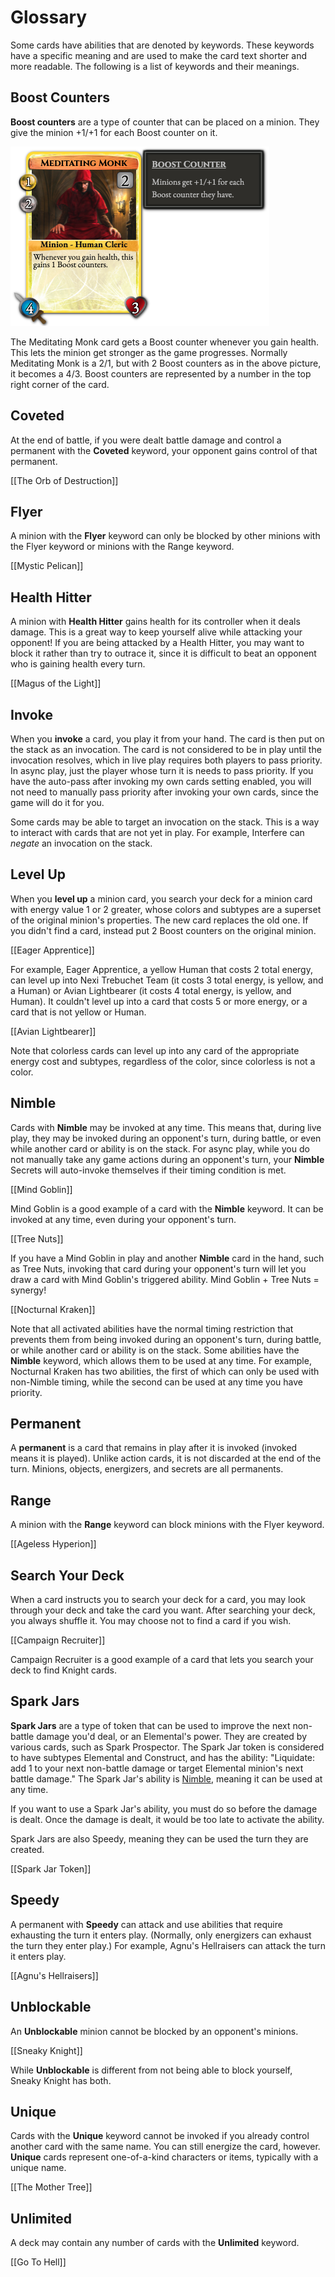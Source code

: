 # Glossary

Some cards have abilities that are denoted by keywords. These keywords have a specific meaning and are used to make the card text shorter and more readable. The following is a list of keywords and their meanings.

## Boost Counters

**Boost counters** are a type of counter that can be placed on a minion. They give the minion +1/+1 for each Boost counter on it.

![Meditating Monk with 2 Boost counters](/wiki-assets/cards/meditating_monk_boost_counters.png)

The Meditating Monk card gets a Boost counter whenever you gain health. This lets the minion get stronger as the game progresses. Normally Meditating Monk is a 2/1, but with 2 Boost counters as in the above picture, it becomes a 4/3. Boost counters are represented by a number in the top right corner of the card.

## Coveted

At the end of battle, if you were dealt battle damage and control a permanent with the **Coveted** keyword, your opponent gains control of that permanent.

[[The Orb of Destruction]]

## Flyer

A minion with the **Flyer** keyword can only be blocked by other minions with the Flyer keyword or minions with the Range keyword.

[[Mystic Pelican]]

## Health Hitter

A minion with **Health Hitter** gains health for its controller when it deals damage. This is a great way to keep yourself alive while attacking your opponent! If you are being attacked by a Health Hitter, you may want to block it rather than try to outrace it, since it is difficult to beat an opponent who is gaining health every turn.

[[Magus of the Light]]

## Invoke

When you **invoke** a card, you play it from your hand. The card is then put on the stack as an invocation. The card is not considered to be in play until the invocation resolves, which in live play requires both players to pass priority. In async play, just the player whose turn it is needs to pass priority. If you have the auto-pass after invoking my own cards setting enabled, you will not need to manually pass priority after invoking your own cards, since the game will do it for you.

Some cards may be able to target an invocation on the stack. This is a way to interact with cards that are not yet in play. For example, Interfere can _negate_ an invocation on the stack.

## Level Up

When you **level up** a minion card, you search your deck for a minion card with energy value 1 or 2 greater, whose colors and subtypes are a superset of the original minion's properties. The new card replaces the old one. If you didn't find a card, instead put 2 Boost counters on the original minion.

[[Eager Apprentice]]

For example, Eager Apprentice, a yellow Human that costs 2 total energy, can level up into Nexi Trebuchet Team (it costs 3 total energy, is yellow, and a Human) or Avian Lightbearer (it costs 4 total energy, is yellow, and Human). It couldn't level up into a card that costs 5 or more energy, or a card that is not yellow or Human.

[[Avian Lightbearer]]

Note that colorless cards can level up into any card of the appropriate energy cost and subtypes, regardless of the color, since colorless is not a color.

## Nimble

Cards with **Nimble** may be invoked at any time. This means that, during live play, they may be invoked during an opponent's turn, during battle, or even while another card or ability is on the stack. For async play, while you do not manually take any game actions during an opponent's turn, your **Nimble** Secrets will auto-invoke themselves if their timing condition is met.

[//]: # "remember during async can't cast nimble outside your turn? just the secrets will activate, but no casting of other cards"

[[Mind Goblin]]

Mind Goblin is a good example of a card with the **Nimble** keyword. It can be invoked at any time, even during your opponent's turn.

[[Tree Nuts]]

If you have a Mind Goblin in play and another **Nimble** card in the hand, such as Tree Nuts, invoking that card during your opponent's turn will let you draw a card with Mind Goblin's triggered ability. Mind Goblin + Tree Nuts = synergy!

[[Nocturnal Kraken]]

Note that all activated abilities have the normal timing restriction that prevents them from being invoked during an opponent's turn, during battle, or while another card or ability is on the stack. Some abilities have the **Nimble** keyword, which allows them to be used at any time. For example, Nocturnal Kraken has two abilities, the first of which can only be used with non-Nimble timing, while the second can be used at any time you have priority.

## Permanent

A **permanent** is a card that remains in play after it is invoked (invoked means it is played). Unlike action cards, it is not discarded at the end of the turn. Minions, objects, energizers, and secrets are all permanents.

## Range

A minion with the **Range** keyword can block minions with the Flyer keyword.

[[Ageless Hyperion]]

## Search Your Deck

When a card instructs you to search your deck for a card, you may look through your deck and take the card you want. After searching your deck, you always shuffle it. You may choose not to find a card if you wish.

[[Campaign Recruiter]]

Campaign Recruiter is a good example of a card that lets you search your deck to find Knight cards.

## Spark Jars

**Spark Jars** are a type of token that can be used to improve the next non-battle damage you'd deal, or an Elemental's power. They are created by various cards, such as Spark Prospector. The Spark Jar token is considered to have subtypes Elemental and Construct, and has the ability: "Liquidate: add 1 to your next non-battle damage or target Elemental minion's next battle damage." The Spark Jar's ability is [Nimble](#nimble), meaning it can be used at any time.

If you want to use a Spark Jar's ability, you must do so before the damage is dealt. Once the damage is dealt, it would be too late to activate the ability.

Spark Jars are also Speedy, meaning they can be used the turn they are created.

[[Spark Jar Token]]

## Speedy

A permanent with **Speedy** can attack and use abilities that require exhausting the turn it enters play. (Normally, only energizers can exhaust the turn they enter play.) For example, Agnu's Hellraisers can attack the turn it enters play.

[[Agnu's Hellraisers]]

## Unblockable

An **Unblockable** minion cannot be blocked by an opponent's minions.

[[Sneaky Knight]]

While **Unblockable** is different from not being able to block yourself, Sneaky Knight has both.

## Unique

Cards with the **Unique** keyword cannot be invoked if you already control another card with the same name. You can still energize the card, however. **Unique** cards represent one-of-a-kind characters or items, typically with a unique name.

[[The Mother Tree]]

## Unlimited

A deck may contain any number of cards with the **Unlimited** keyword.

[[Go To Hell]]
